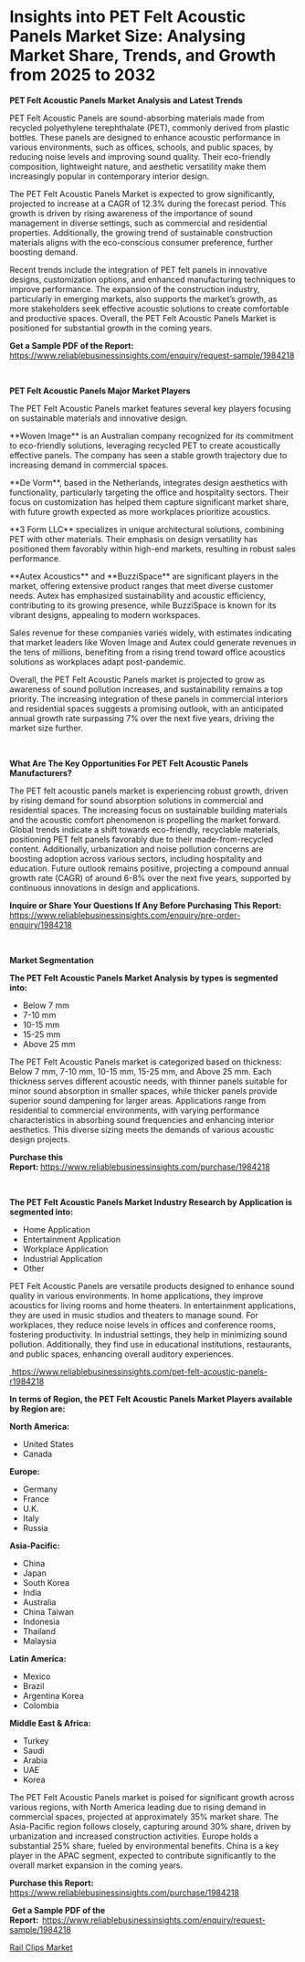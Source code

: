 <p><h1>Insights into PET Felt Acoustic Panels Market Size: Analysing Market Share, Trends, and Growth from 2025 to 2032</h1></p><p><strong>PET Felt Acoustic Panels Market Analysis and Latest Trends</strong></p>
<p><p>PET Felt Acoustic Panels are sound-absorbing materials made from recycled polyethylene terephthalate (PET), commonly derived from plastic bottles. These panels are designed to enhance acoustic performance in various environments, such as offices, schools, and public spaces, by reducing noise levels and improving sound quality. Their eco-friendly composition, lightweight nature, and aesthetic versatility make them increasingly popular in contemporary interior design.</p><p>The PET Felt Acoustic Panels Market is expected to grow significantly, projected to increase at a CAGR of 12.3% during the forecast period. This growth is driven by rising awareness of the importance of sound management in diverse settings, such as commercial and residential properties. Additionally, the growing trend of sustainable construction materials aligns with the eco-conscious consumer preference, further boosting demand. </p><p>Recent trends include the integration of PET felt panels in innovative designs, customization options, and enhanced manufacturing techniques to improve performance. The expansion of the construction industry, particularly in emerging markets, also supports the market’s growth, as more stakeholders seek effective acoustic solutions to create comfortable and productive spaces. Overall, the PET Felt Acoustic Panels Market is positioned for substantial growth in the coming years.</p></p>
<p><strong>Get a Sample PDF of the Report:&nbsp;</strong> <a href="https://www.reliablebusinessinsights.com/enquiry/request-sample/1984218?utm_campaign=2274&utm_medium=2&utm_source=Github&utm_content=ia&utm_term=01042025&utm_id=pet-felt-acoustic-panels">https://www.reliablebusinessinsights.com/enquiry/request-sample/1984218</a></p>
<p>&nbsp;</p>
<p><strong>PET Felt Acoustic Panels Major Market Players</strong></p>
<p><p>The PET Felt Acoustic Panels market features several key players focusing on sustainable materials and innovative design. </p><p>**Woven Image** is an Australian company recognized for its commitment to eco-friendly solutions, leveraging recycled PET to create acoustically effective panels. The company has seen a stable growth trajectory due to increasing demand in commercial spaces.</p><p>**De Vorm**, based in the Netherlands, integrates design aesthetics with functionality, particularly targeting the office and hospitality sectors. Their focus on customization has helped them capture significant market share, with future growth expected as more workplaces prioritize acoustics.</p><p>**3 Form LLC** specializes in unique architectural solutions, combining PET with other materials. Their emphasis on design versatility has positioned them favorably within high-end markets, resulting in robust sales performance.</p><p>**Autex Acoustics** and **BuzziSpace** are significant players in the market, offering extensive product ranges that meet diverse customer needs. Autex has emphasized sustainability and acoustic efficiency, contributing to its growing presence, while BuzziSpace is known for its vibrant designs, appealing to modern workspaces.</p><p>Sales revenue for these companies varies widely, with estimates indicating that market leaders like Woven Image and Autex could generate revenues in the tens of millions, benefiting from a rising trend toward office acoustics solutions as workplaces adapt post-pandemic.</p><p>Overall, the PET Felt Acoustic Panels market is projected to grow as awareness of sound pollution increases, and sustainability remains a top priority. The increasing integration of these panels in commercial interiors and residential spaces suggests a promising outlook, with an anticipated annual growth rate surpassing 7% over the next five years, driving the market size further.</p></p>
<p>&nbsp;</p>
<p><strong>What Are The Key Opportunities For PET Felt Acoustic Panels Manufacturers?</strong></p>
<p><p>The PET felt acoustic panels market is experiencing robust growth, driven by rising demand for sound absorption solutions in commercial and residential spaces. The increasing focus on sustainable building materials and the acoustic comfort phenomenon is propelling the market forward. Global trends indicate a shift towards eco-friendly, recyclable materials, positioning PET felt panels favorably due to their made-from-recycled content. Additionally, urbanization and noise pollution concerns are boosting adoption across various sectors, including hospitality and education. Future outlook remains positive, projecting a compound annual growth rate (CAGR) of around 6-8% over the next five years, supported by continuous innovations in design and applications.</p></p>
<p><strong>Inquire or Share Your Questions If Any Before Purchasing This Report:</strong> <a href="https://www.reliablebusinessinsights.com/enquiry/pre-order-enquiry/1984218?utm_campaign=2274&utm_medium=2&utm_source=Github&utm_content=ia&utm_term=01042025&utm_id=pet-felt-acoustic-panels">https://www.reliablebusinessinsights.com/enquiry/pre-order-enquiry/1984218</a></p>
<p>&nbsp;</p>
<p><strong>Market Segmentation</strong></p>
<p><strong>The PET Felt Acoustic Panels Market Analysis by types is segmented into:</strong></p>
<p><ul><li>Below 7 mm</li><li>7-10 mm</li><li>10-15 mm</li><li>15-25 mm</li><li>Above 25 mm</li></ul></p>
<p><p>The PET Felt Acoustic Panels market is categorized based on thickness: Below 7 mm, 7-10 mm, 10-15 mm, 15-25 mm, and Above 25 mm. Each thickness serves different acoustic needs, with thinner panels suitable for minor sound absorption in smaller spaces, while thicker panels provide superior sound dampening for larger areas. Applications range from residential to commercial environments, with varying performance characteristics in absorbing sound frequencies and enhancing interior aesthetics. This diverse sizing meets the demands of various acoustic design projects.</p></p>
<p><strong>Purchase this Report:&nbsp;</strong><a href="https://www.reliablebusinessinsights.com/purchase/1984218?utm_campaign=2274&utm_medium=2&utm_source=Github&utm_content=ia&utm_term=01042025&utm_id=pet-felt-acoustic-panels">https://www.reliablebusinessinsights.com/purchase/1984218</a></p>
<p>&nbsp;</p>
<p><strong>The PET Felt Acoustic Panels Market Industry Research by Application is segmented into:</strong></p>
<p><ul><li>Home Application</li><li>Entertainment Application</li><li>Workplace Application</li><li>Industrial Application</li><li>Other</li></ul></p>
<p><p>PET Felt Acoustic Panels are versatile products designed to enhance sound quality in various environments. In home applications, they improve acoustics for living rooms and home theaters. In entertainment applications, they are used in music studios and theaters to manage sound. For workplaces, they reduce noise levels in offices and conference rooms, fostering productivity. In industrial settings, they help in minimizing sound pollution. Additionally, they find use in educational institutions, restaurants, and public spaces, enhancing overall auditory experiences.</p></p>
<p><a href="https://www.reliablebusinessinsights.com/pet-felt-acoustic-panels-r1984218?utm_campaign=2274&utm_medium=2&utm_source=Github&utm_content=ia&utm_term=01042025&utm_id=pet-felt-acoustic-panels">&nbsp;https://www.reliablebusinessinsights.com/pet-felt-acoustic-panels-r1984218</a></p>
<p><strong>In terms of Region, the PET Felt Acoustic Panels Market Players available by Region are:</strong></p>
<p>
    <p> <strong> North America: </strong>
        <ul>
            <li>United States</li>
            <li>Canada</li>
        </ul>
        </p> 
    <p> <strong> Europe: </strong>
        <ul>
            <li>Germany</li>
            <li>France</li>
            <li>U.K.</li>
            <li>Italy</li>
            <li>Russia</li>
        </ul>
        </p> 
    <p> <strong> Asia-Pacific: </strong>
        <ul>
            <li>China</li>
            <li>Japan</li>
            <li>South Korea</li>
            <li>India</li>
            <li>Australia</li>
            <li>China Taiwan</li>
            <li>Indonesia</li>
            <li>Thailand</li>
            <li>Malaysia</li>
        </ul>
        </p> 
    <p> <strong> Latin America: </strong>
        <ul>
            <li>Mexico</li>
            <li>Brazil</li>
            <li>Argentina Korea</li>
            <li>Colombia</li>
        </ul>
        </p> 
    <p> <strong> Middle East & Africa: </strong>
        <ul>
            <li>Turkey</li>
            <li>Saudi</li>
            <li>Arabia</li>
            <li>UAE</li>
            <li>Korea</li>
        </ul>
    </p>
    </p>
<p><p>The PET Felt Acoustic Panels market is poised for significant growth across various regions, with North America leading due to rising demand in commercial spaces, projected at approximately 35% market share. The Asia-Pacific region follows closely, capturing around 30% share, driven by urbanization and increased construction activities. Europe holds a substantial 25% share, fueled by environmental benefits. China is a key player in the APAC segment, expected to contribute significantly to the overall market expansion in the coming years.</p></p>
<p><strong>Purchase this Report: </strong><a href="https://www.reliablebusinessinsights.com/purchase/1984218?utm_campaign=2274&utm_medium=2&utm_source=Github&utm_content=ia&utm_term=01042025&utm_id=pet-felt-acoustic-panels">https://www.reliablebusinessinsights.com/purchase/1984218</a></p>
<p>&nbsp;<strong>Get a Sample PDF of the Report:&nbsp;&nbsp;</strong><a href="https://www.reliablebusinessinsights.com/enquiry/request-sample/1984218?utm_campaign=2274&utm_medium=2&utm_source=Github&utm_content=ia&utm_term=01042025&utm_id=pet-felt-acoustic-panels">https://www.reliablebusinessinsights.com/enquiry/request-sample/1984218</a></p>
<p><strong></strong></p>
<p><p><a href="https://github.com/SanjidaKhan901/Market-Research-Report-List-2/blob/main/rail-clips-market.md?utm_campaign=2274&utm_medium=2&utm_source=Github&utm_content=ia&utm_term=01042025&utm_id=pet-felt-acoustic-panels">Rail Clips Market</a></p></p>